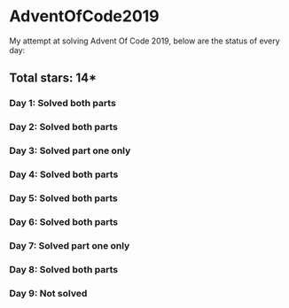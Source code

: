 # AdventOfCode2019
My attempt at solving Advent Of Code 2019, below are the status of every day:

## Total stars: 14*

### Day 1: Solved both parts
### Day 2: Solved both parts
### Day 3: Solved part one only
### Day 4: Solved both parts
### Day 5: Solved both parts
### Day 6: Solved both parts
### Day 7: Solved part one only
### Day 8: Solved both parts
### Day 9: Not solved
